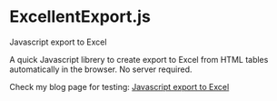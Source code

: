 ExcellentExport.js
==================

Javascript export to Excel

A quick Javascript librery to create export to Excel from HTML tables automatically in the browser. No server required.

Check my blog page for testing:
[Javascript export to Excel](http://jordiburgos.com/post/2013/javascript-export-to-excel.html)

